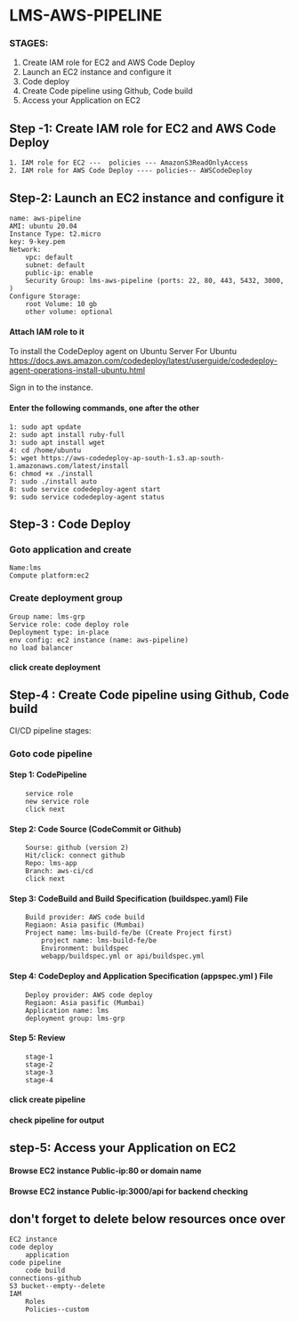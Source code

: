 
# LMS-AWS-PIPELINE 
### STAGES:
1. Create IAM role for EC2 and AWS Code Deploy
2. Launch an EC2 instance and configure it
3. Code deploy
4. Create Code pipeline using Github, Code build 
5. Access your Application on EC2

## Step -1: Create IAM role for EC2 and AWS Code Deploy
    1. IAM role for EC2 ---  policies --- AmazonS3ReadOnlyAccess
    2. IAM role for AWS Code Deploy ---- policies-- AWSCodeDeploy

## Step-2: Launch an EC2 instance and configure it

    name: aws-pipeline
    AMI: ubuntu 20.04
    Instance Type: t2.micro
    key: 9-key.pem
    Network:
        vpc: default
        subnet: default
        public-ip: enable
        Security Group: lms-aws-pipeline (ports: 22, 80, 443, 5432, 3000, ) 
    Configure Storage:
        root Volume: 10 gb
        other volume: optional

 #### Attach IAM role to it

  To install the CodeDeploy agent on Ubuntu Server
  For Ubuntu
    https://docs.aws.amazon.com/codedeploy/latest/userguide/codedeploy-agent-operations-install-ubuntu.html

  Sign in to the instance.
#### Enter the following commands, one after the other
    1: sudo apt update
    2: sudo apt install ruby-full
    3: sudo apt install wget
    4: cd /home/ubuntu
    5: wget https://aws-codedeploy-ap-south-1.s3.ap-south-1.amazonaws.com/latest/install
    6: chmod +x ./install
    7: sudo ./install auto
    8: sudo service codedeploy-agent start
    9: sudo service codedeploy-agent status

## Step-3 : Code Deploy

  ### Goto application and create
    Name:lms
    Compute platform:ec2

  ### Create deployment group
    Group name: lms-grp
    Service role: code deploy role
    Deployment type: in-place
    env config: ec2 instance (name: aws-pipeline)
    no load balancer
  #### click create deployment

## Step-4 : Create Code pipeline using Github, Code build 
CI/CD pipeline stages:

  ### Goto code pipeline

   #### Step 1: CodePipeline
        service role
        new service role
        click next

   #### Step 2: Code Source (CodeCommit or Github)
        Sourse: github (version 2)
        Hit/click: connect github
        Repo: lms-app
        Branch: aws-ci/cd
        click next

   #### Step 3: CodeBuild and Build Specification (buildspec.yaml) File
        Build provider: AWS code build
        Regiaon: Asia pasific (Mumbai)
        Project name: lms-build-fe/be (Create Project first)
            project name: lms-build-fe/be
            Environment: buildspec
            webapp/buildspec.yml or api/buildspec.yml

   #### Step 4: CodeDeploy and Application Specification (appspec.yml ) File
        Deploy provider: AWS code deploy
        Regiaon: Asia pasific (Mumbai)
        Application name: lms
        deployment group: lms-grp

   #### Step 5: Review
        stage-1
        stage-2
        stage-3
        stage-4
   #### click create pipeline

#### check pipeline for output

## step-5: Access your Application on EC2
    
  #### Browse EC2 instance Public-ip:80 or domain name
  #### Browse EC2 instance Public-ip:3000/api  for backend checking

## don't forget to delete below resources once over
    EC2 instance
    code deploy
        application
    code pipeline
        code build
    connections-github
    S3 bucket--empty--delete
    IAM
        Roles
        Policies--custom


